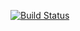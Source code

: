 [![Build Status](https://travis-ci.org/CrisperDarkling/Dr_Jordan_Peterson.svg?branch=master)](https://travis-ci.org/CrisperDarkling/Dr_Jordan_Peterson)